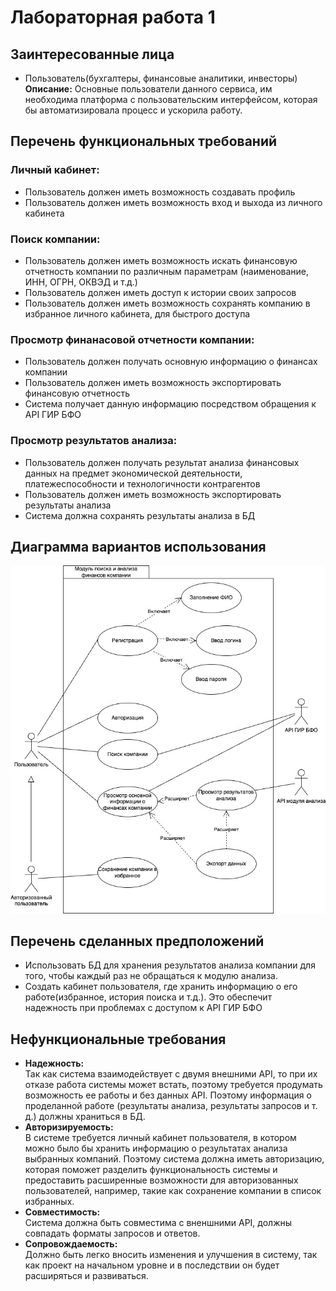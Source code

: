 # Лабораторная работа 1

## Заинтересованные лица
<ul>
  <li>Пользователь(бухгалтеры, финансовые аналитики, инвесторы)<br/>
    <b>Описание:</b> Основные пользователи данного сервиса, им необходима платформа с пользовательским интерфейсом, которая бы автоматизировала процесс и ускорила работу.
  </li>
  <!-- <li>API ГИР БФО<br/>
    <b>Описание:</b> Государственный информационный ресурс, который содержит совокупность бухгалтерской (финансовой) отчетности экономических субъектов, обязанных составлять такую отчетность, а также аудиторских заключений о ней в случаях, если бухгалтерская (финансовая) отчетность подлежит обязательному аудиту. Предоставляет доступ к информации посредством REST API.
  </li> -->
  <!-- <li>Разработчики модуля анализа<br/>
    <b>Описание:</b> Модуль анализа финансовых показателей разрабывается другой группой и является внешней системой по отношению к нашей. Требуется согласованность отправляемых и получаемых данных.
  </li> -->
</ul>

## Перечень функциональных требований

### Личный кабинет:
<ul>
  <li>
    Пользователь должен иметь возможность создавать профиль
  </li>
  <li>
    Пользователь должен иметь возможность вход и выхода из личного кабинета
  </li>
</ul>

### Поиск компании:
<ul>
  <li>
    Пользователь должен иметь возможность искать финансовую отчетность компании по различным параметрам (наименование, ИНН, ОГРН, ОКВЭД и т.д.)
  </li>
  <li>
    Пользователь должен иметь доступ к истории своих запросов
  </li>
  <li>
    Пользователь должен иметь возможность сохранять компанию в избранное личного кабинета, для быстрого доступа
  </li>
</ul>

### Просмотр финанасовой отчетности компании:
<ul>
  <li>
    Пользователь должен получать основную информацию о финансах компании
  </li>
  <li>
    Пользователь должен иметь возможность экспортировать финансовую отчетность
  </li>
  <li>
    Система получает данную информацию посредством обращения к API ГИР БФО
  </li>
</ul>

### Просмотр результатов анализа:
<ul>
  <li>
    Пользователь должен получать результат анализа финансовых данных на предмет экономической деятельности, платежеспособности и технологичности контрагентов
  </li>
  <li>
    Пользователь должен иметь возможность экспортировать результаты анализа
  </li>
  <li>
    Система должна сохранять результаты анализа в БД
  </li>
</ul>

## Диаграмма вариантов использования
![Диаграмма использования](./use_case.jpg)
## Перечень сделанных предположений
<ul>
  <li>
    Использовать БД для хранения результатов анализа компании для того, чтобы каждый раз не обращаться к модулю анализа.
  </li>
  <li>
    Создать кабинет пользователя, где хранить информацию о его работе(избранное, история поиска и т.д.). Это обеспечит надежность при проблемах с доступом к API ГИР БФО
  </li>
</ul>

## Нефункциональные требования
<ul>
  <li>
    <b>Надежность:</b><br/>
    Так как система взаимодействует с двумя внешними API, то при их отказе работа системы может встать, поэтому требуется продумать возможность ее работы и без данных API.
    Поэтому информация о проделанной работе (результаты анализа, результаты запросов и т. д.) должны храниться в БД.
  </li>
  <li>
    <b>Авторизируемость:</b><br/>
    В системе требуется личный кабинет пользователя, в котором можно было бы хранить информацию о результатах анализа выбранных компаний.
    Поэтому система должна иметь авторизацию, которая поможет разделить функциональность системы и предоставить расширенные возможности для авторизованных пользователей, например, такие как сохранение компании в список избранных.
  </li>
  <li>
    <b>Совместимость:</b><br/>
    Система должна быть совместима с вненшними API, должны совпадать форматы запросов и ответов.
  </li>
  <li>
    <b>Сопровождаемость:</b><br/>
    Должно быть легко вносить изменения и улучшения в систему, так как проект на начальном уровне и в последствии он будет расширяться и развиваться.
  </li>
</ul>
